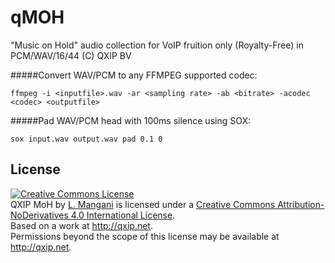 # qMOH
"Music on Hold" audio collection for VoIP fruition only (Royalty-Free) in PCM/WAV/16/44
(C) QXIP BV



#####Convert WAV/PCM to any FFMPEG supported codec:
```
ffmpeg -i <inputfile>.wav -ar <sampling rate> -ab <bitrate> -acodec <codec> <outputfile>
```

#####Pad WAV/PCM head with 100ms silence using SOX:
```
sox input.wav output.wav pad 0.1 0
```


<audio src="https://github.com/QXIP/qMOH/blob/master/atmospheric/qMOH-bet_on_nervous.wav?raw=true"></audio>

## License

<a rel="license" href="http://creativecommons.org/licenses/by-nd/4.0/"><img alt="Creative Commons License" style="border-width:0" src="https://i.creativecommons.org/l/by-nd/4.0/88x31.png" /></a><br /><span xmlns:dct="http://purl.org/dc/terms/" href="http://purl.org/dc/dcmitype/Sound" property="dct:title" rel="dct:type">QXIP MoH</span> by <a xmlns:cc="http://creativecommons.org/ns#" href="http://qxip.net" property="cc:attributionName" rel="cc:attributionURL">L. Mangani</a> is licensed under a <a rel="license" href="http://creativecommons.org/licenses/by-nd/4.0/">Creative Commons Attribution-NoDerivatives 4.0 International License</a>.<br />Based on a work at <a xmlns:dct="http://purl.org/dc/terms/" href="http://qxip.net" rel="dct:source">http://qxip.net</a>.<br />Permissions beyond the scope of this license may be available at <a xmlns:cc="http://creativecommons.org/ns#" href="http://qxip.net" rel="cc:morePermissions">http://qxip.net</a>.
